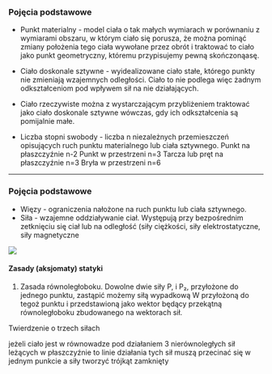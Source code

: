 ### Pojęcia podstawowe
- Punkt materialny - model ciała o tak małych wymiarach w porównaniu z wymiarami obszaru, w którym ciało się porusza, że można pominąć zmiany położenia tego ciała wywołane przez obrót i traktować to ciało jako punkt geometryczny, któremu przypisujemy pewną skończonąasę.
  
- Ciało doskonale sztywne - wyidealizowane ciało stałe, którego punkty nie zmieniają wzajemnych odległości. Ciało to nie podlega więc żadnym odkształceniom pod wpływem sił na nie działających.

- Ciało rzeczywiste można z wystarczającym przybliżeniem traktować jako ciało doskonale sztywne wówczas, gdy ich odkształcenia są pomijalnie małe.

- Liczba stopni swobody - liczba n niezależnych przemieszczeń opisujących ruch punktu materialnego lub ciała sztywnego.
  Punkt na płaszczyźnie n-2
  Punkt w przestrzeni n=3
  Tarcza lub pręt na płaszczyźnie n=3
  Bryła w przestrzeni n=6
---

### Pojęcia podstawowe

- Więzy - ograniczenia nałożone na ruch punktu lub ciała sztywnego.
- Siła - wzajemne oddziaływanie ciał. Występują przy bezpośrednim zetknięciu się ciał lub na odległość (siły ciężkości, siły elektrostatyczne, siły magnetyczne


![](Pasted%20image%2020251006133634.png)

#### Zasady (aksjomaty) statyki

1. Zasada równoległoboku. Dowolne dwie siły P, i P₂, przyłożone do jednego punktu, zastąpić możemy siłą wypadkową W przyłożoną do tegoż punktu i przedstawioną jako wektor będący przekątną równoległoboku zbudowanego na wektorach sił.


Twierdzenie o trzech siłach

jeżeli ciało jest w równowadze pod działaniem 3 nierównoległych sił leżących w płaszczyźnie to linie działania tych sił muszą przecinać się w jednym punkcie a siły tworzyć trójkąt zamknięty